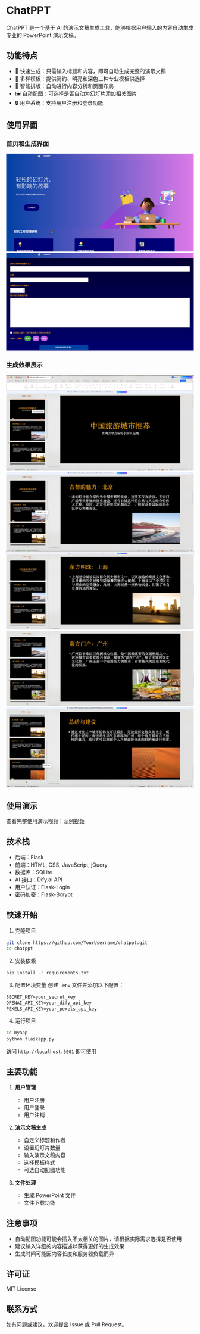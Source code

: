 # ChatPPT

ChatPPT 是一个基于 AI 的演示文稿生成工具，能够根据用户输入的内容自动生成专业的 PowerPoint 演示文稿。

## 功能特点

- 🚀 快速生成：只需输入标题和内容，即可自动生成完整的演示文稿
- 🎨 多样模板：提供简约、明亮和深色三种专业模板供选择
- 📝 智能排版：自动进行内容分析和页面布局
- 🖼️ 自动配图：可选择是否自动为幻灯片添加相关图片
- 🔒 用户系统：支持用户注册和登录功能

## 使用界面

### 首页和生成界面
![生成界面](https://github.com/Selenium39/chatppt/raw/master/examples/1.jpg)
![输入界面](https://github.com/Selenium39/chatppt/raw/master/examples/2.jpg)

### 生成效果展示
![演示文稿示例1](https://github.com/Selenium39/chatppt/raw/master/examples/3.jpg)
![演示文稿示例2](https://github.com/Selenium39/chatppt/raw/master/examples/4.jpg)
![演示文稿示例3](https://github.com/Selenium39/chatppt/raw/master/examples/5.jpg)
![演示文稿示例4](https://github.com/Selenium39/chatppt/raw/master/examples/6.jpg)
![演示文稿示例5](https://github.com/Selenium39/chatppt/raw/master/examples/7.jpg)

## 使用演示

查看完整使用演示视频：[示例视频](https://github.com/Selenium39/chatppt/raw/master/examples/video.mp4)

## 技术栈

- 后端：Flask
- 前端：HTML, CSS, JavaScript, jQuery
- 数据库：SQLite
- AI 接口：Dify.ai API
- 用户认证：Flask-Login
- 密码加密：Flask-Bcrypt

## 快速开始

1. 克隆项目
```bash
git clone https://github.com/YourUsername/chatppt.git
cd chatppt
```

2. 安装依赖
```bash
pip install -r requirements.txt
```

3. 配置环境变量
创建 `.env` 文件并添加以下配置：
```
SECRET_KEY=your_secret_key
OPENAI_API_KEY=your_dify_api_key
PEXELS_API_KEY=your_pexels_api_key
```

4. 运行项目
```bash
cd myapp
python flaskapp.py
```

访问 `http://localhost:5001` 即可使用

## 主要功能

1. **用户管理**
   - 用户注册
   - 用户登录
   - 用户注销

2. **演示文稿生成**
   - 自定义标题和作者
   - 设置幻灯片数量
   - 输入演示文稿内容
   - 选择模板样式
   - 可选自动配图功能

3. **文件处理**
   - 生成 PowerPoint 文件
   - 文件下载功能

## 注意事项

- 自动配图功能可能会插入不太相关的图片，请根据实际需求选择是否使用
- 建议输入详细的内容描述以获得更好的生成效果
- 生成时间可能因内容长度和服务器负载而异

## 许可证

MIT License

## 联系方式

如有问题或建议，欢迎提出 Issue 或 Pull Request。
